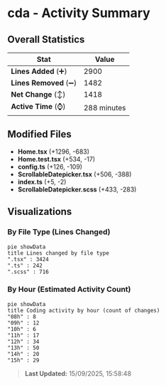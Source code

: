 # cda - Activity Summary 

## Overall Statistics

| Stat                   | Value                                                             |
| ---------------------- | ----------------------------------------------------------------- |
| **Lines Added** (➕)   | 2900                                          |
| **Lines Removed** (➖) | 1482                                        |
| **Net Change** (↕)    | 1418                |
| **Active Time** (⌚)   | 288 minutes |


## Modified Files
- **Home.tsx** (+1296, -683)
- **Home.test.tsx** (+534, -17)
- **config.ts** (+126, -109)
- **ScrollableDatepicker.tsx** (+506, -388)
- **index.ts** (+5, -2)
- **ScrollableDatepicker.scss** (+433, -283)

## Visualizations

### By File Type (Lines Changed)

```mermaid
pie showData
title Lines changed by file type
".tsx" : 3424
".ts" : 242
".scss" : 716
```

### By Hour (Estimated Activity Count)

```mermaid
pie showData
title Coding activity by hour (count of changes)
"08h" : 8
"09h" : 12
"10h" : 6
"11h" : 17
"12h" : 34
"13h" : 50
"14h" : 20
"15h" : 29
```


> **Last Updated:** 15/09/2025, 15:58:48